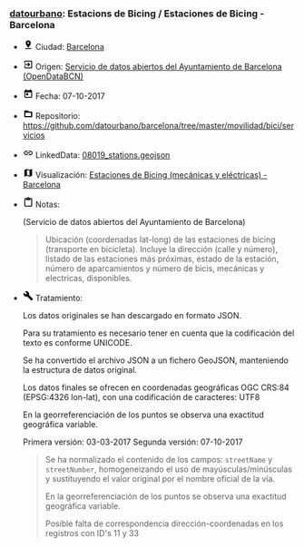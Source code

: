 ### [datourbano](https://github.com/datourbano): Estacions de Bicing / Estaciones de Bicing - Barcelona

* ![](https://raw.githubusercontent.com/datourbano/simbologia/master/_/ubicacion_18.png) Ciudad: [Barcelona](https://datourbano.github.io/barcelona)
* ![](https://raw.githubusercontent.com/datourbano/simbologia/master/_/origen_18.png) Origen: [Servicio de datos abiertos del Ayuntamiento de Barcelona (OpenDataBCN)](http://opendata-ajuntament.barcelona.cat/data/es/dataset/bicing)
* ![](https://raw.githubusercontent.com/datourbano/simbologia/master/_/calendario_18.png) Fecha: 07-10-2017
* ![](https://raw.githubusercontent.com/datourbano/simbologia/master/_/carpeta_18.png) Repositorio: https://github.com/datourbano/barcelona/tree/master/movilidad/bici/servicios
* ![](https://raw.githubusercontent.com/datourbano/simbologia/master/_/enlace_18.png) LinkedData: [08019_stations.geojson](https://raw.githubusercontent.com/datourbano/barcelona/master/movilidad/bici/servicios/08019_stations.geojson)
* ![](https://raw.githubusercontent.com/datourbano/simbologia/master/_/mapa_18.png) Visualización: [Estaciones de Bicing (mecánicas y eléctricas) - Barcelona](https://datourbano.github.io/barcelona/movilidad/bici/servicios/08019_stations)
* ![](https://raw.githubusercontent.com/datourbano/simbologia/master/_/notas_18.png) Notas:

  (Servicio de datos abiertos del Ayuntamiento de Barcelona)
  >Ubicación (coordenadas lat-long) de las estaciones de bicing (transporte en bicicleta). Incluye la dirección (calle y número), listado de las estaciones más próximas, estado de la estación, número de aparcamientos y número de bicis, mecánicas y electricas, disponibles.
* ![](https://raw.githubusercontent.com/datourbano/simbologia/master/_/herramienta_18.png) Tratamiento:

  Los datos originales se han descargado en formato JSON. 

  Para su tratamiento es necesario tener en cuenta que la codificación del texto es conforme UNICODE.

  Se ha convertido el archivo JSON a un fichero GeoJSON, manteniendo la estructura de datos original.

  Los datos finales se ofrecen en coordenadas geográficas OGC CRS:84 (EPSG:4326 lon-lat), con una codificación de caracteres: UTF8

  En la georreferenciación de los puntos se observa una exactitud geográfica variable.
  
  Primera versión: 03-03-2017
  Segunda versión: 07-10-2017
  >Se ha normalizado el contenido de los campos: `streetName` y `streetNumber`, homogeneizando el uso de mayúsculas/minúsculas y sustituyendo el valor original por el nombre oficial de la vía.
  >
  >En la georreferenciación de los puntos se observa una exactitud geográfica variable.
  >
  >Posible falta de correspondencia dirección-coordenadas en los registros con ID's 11 y 33
